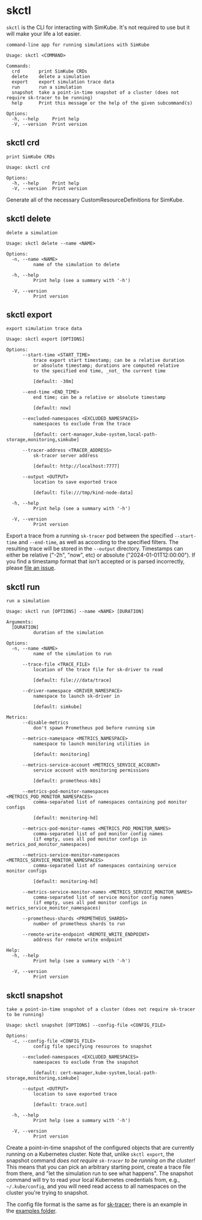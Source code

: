 <!--
project: SimKube
template: docs.html
-->

# skctl

`skctl` is the CLI for interacting with SimKube.  It's not required to use but it will make your life a lot easier.

```
command-line app for running simulations with SimKube

Usage: skctl <COMMAND>

Commands:
  crd       print SimKube CRDs
  delete    delete a simulation
  export    export simulation trace data
  run       run a simulation
  snapshot  take a point-in-time snapshot of a cluster (does not require sk-tracer to be running)
  help      Print this message or the help of the given subcommand(s)

Options:
  -h, --help     Print help
  -V, --version  Print version
```

## skctl crd

```
print SimKube CRDs

Usage: skctl crd

Options:
  -h, --help     Print help
  -V, --version  Print version
```

Generate all of the necessary CustomResourceDefinitions for SimKube.

## skctl delete

```
delete a simulation

Usage: skctl delete --name <NAME>

Options:
  -n, --name <NAME>
          name of the simulation to delete

  -h, --help
          Print help (see a summary with '-h')

  -V, --version
          Print version
```

## skctl export

```
export simulation trace data

Usage: skctl export [OPTIONS]

Options:
      --start-time <START_TIME>
          trace export start timestamp; can be a relative duration
          or absolute timestamp; durations are computed relative
          to the specified end time, _not_ the current time

          [default: -30m]

      --end-time <END_TIME>
          end time; can be a relative or absolute timestamp

          [default: now]

      --excluded-namespaces <EXCLUDED_NAMESPACES>
          namespaces to exclude from the trace

          [default: cert-manager,kube-system,local-path-storage,monitoring,simkube]

      --tracer-address <TRACER_ADDRESS>
          sk-tracer server address

          [default: http://localhost:7777]

      --output <OUTPUT>
          location to save exported trace

          [default: file:///tmp/kind-node-data]

  -h, --help
          Print help (see a summary with '-h')

  -V, --version
          Print version

```

Export a trace from a running `sk-tracer` pod between the specified `--start-time` and `--end-time`, as well as
according to the specified filters.  The resulting trace will be stored in the `--output` directory.  Timestamps
can either be relative ("-2h", "now", etc) or absolute ("2024-01-01T12:00:00").  If you find a timestamp format
that isn't accepted or is parsed incorrectly, please [file an issue](https://github.com/acrlabs/simkube/issues/new?template=bug_report.md&title=incorrect%20timestamp%20parsing&labels=cli,bug).

## skctl run

```
run a simulation

Usage: skctl run [OPTIONS] --name <NAME> [DURATION]

Arguments:
  [DURATION]
          duration of the simulation

Options:
  -n, --name <NAME>
          name of the simulation to run

      --trace-file <TRACE_FILE>
          location of the trace file for sk-driver to read

          [default: file:///data/trace]

      --driver-namespace <DRIVER_NAMESPACE>
          namespace to launch sk-driver in

          [default: simkube]

Metrics:
      --disable-metrics
          don't spawn Prometheus pod before running sim

      --metrics-namespace <METRICS_NAMESPACE>
          namespace to launch monitoring utilities in

          [default: monitoring]

      --metrics-service-account <METRICS_SERVICE_ACCOUNT>
          service account with monitoring permissions

          [default: prometheus-k8s]

      --metrics-pod-monitor-namespaces <METRICS_POD_MONITOR_NAMESPACES>
          comma-separated list of namespaces containing pod monitor configs

          [default: monitoring-hd]

      --metrics-pod-monitor-names <METRICS_POD_MONITOR_NAMES>
          comma-separated list of pod monitor config names
          (if empty, uses all pod monitor configs in metrics_pod_monitor_namespaces)

      --metrics-service-monitor-namespaces <METRICS_SERVICE_MONITOR_NAMESPACES>
          comma-separated list of namespaces containing service monitor configs

          [default: monitoring-hd]

      --metrics-service-monitor-names <METRICS_SERVICE_MONITOR_NAMES>
          comma-separated list of service monitor config names
          (if empty, uses all pod monitor configs in metrics_service_monitor_namespaces)

      --prometheus-shards <PROMETHEUS_SHARDS>
          number of prometheus shards to run

      --remote-write-endpoint <REMOTE_WRITE_ENDPOINT>
          address for remote write endpoint

Help:
  -h, --help
          Print help (see a summary with '-h')

  -V, --version
          Print version
```

## skctl snapshot

```
take a point-in-time snapshot of a cluster (does not require sk-tracer to be running)

Usage: skctl snapshot [OPTIONS] --config-file <CONFIG_FILE>

Options:
  -c, --config-file <CONFIG_FILE>
          config file specifying resources to snapshot

      --excluded-namespaces <EXCLUDED_NAMESPACES>
          namespaces to exclude from the snapshot

          [default: cert-manager,kube-system,local-path-storage,monitoring,simkube]

      --output <OUTPUT>
          location to save exported trace

          [default: trace.out]

  -h, --help
          Print help (see a summary with '-h')

  -V, --version
          Print version
```

Create a point-in-time snapshot of the configured objects that are currently running on a Kubernetes cluster.  Note
that, unlike `skctl export`, the snapshot command _does not require `sk-tracer` to be running on the cluster!_  This
means that you can pick an arbitrary starting point, create a trace file from there, and "let the simulation run to see
what happens".  The snapshot command will try to read your local Kubernetes credentials from, e.g., `~/.kube/config`,
and you will need read access to all namespaces on the cluster you're trying to snapshot.

The config file format is the same as for [sk-tracer](sk-tracer.md); there is an example in the [examples
folder](https://github.com/acrlabs/simkube/blob/master/examples/tracer_config.yml).
